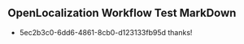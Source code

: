 ## OpenLocalization Workflow Test MarkDown
* 5ec2b3c0-6dd6-4861-8cb0-d123133fb95d thanks!

<!--HONumber=Jul16_HO2-->



